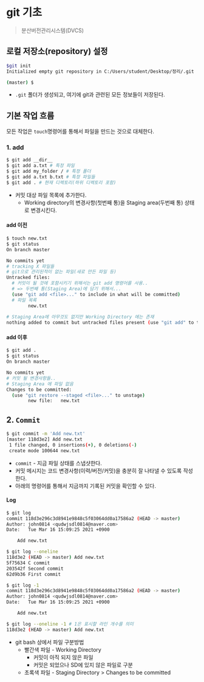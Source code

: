 # git 기초

> 분산버전관리시스템(DVCS)

## 로컬 저장소(repository) 설정

```bash
$git init
Initialized empty git repository in C:/Users/student/Desktop/정리/.git

(master) $
```

* `.git` 폴더가 생성되고, 여기에 git과 관련된 모든 정보들이 저장된다.

## 기본 작업 흐름

모든 작업은 `touch`명령어를 통해서 파일을 만드는 것으로 대체한다.

### 1. add

```bash
$ git add __dir__
$ git add a.txt # 특정 파일
$ git add my_folder / # 특정 폴더
$ git add a.txt b.txt # 특정 파일들
$ git add . # 현재 디렉토리(하위 디렉토리 포함)
```

* 커밋 대상 파일 목록에 추가한다.
  * Working directory의 변경사항(첫번째 통)을 Staging area(두번째 통) 상태로 변경시킨다.

#### add 이전

```bash
$ touch new.txt
$ git status
On branch master

No commits yet
# tracking X 파일들
# git으로 관리된적이 없는 파일(새로 만든 파일 등)
Untracked files:
  # 커밋이 될 것에 포함시키기 위해서는 git add 명령어를 사용..
  # => 두번째 통(Staging Area)에 담기 위해서...
  (use "git add <file>..." to include in what will be committed)
  # 파일 목록
        new.txt
        
# Staging Area에 아무것도 없지만 Working Directory 에는 존재
nothing added to commit but untracked files present (use "git add" to track)

```

#### add 이후

```bash
$ git add .
$ git status
On branch master

No commits yet
# 커밋 될 변경사항들.. 
# Staging Area 에 파일 없음 
Changes to be committed:
  (use "git restore --staged <file>..." to unstage)
        new file:   new.txt
```



## 2. `Commit`

```bash
$ git commit -m 'Add new.txt'
[master 118d3e2] Add new.txt
 1 file changed, 0 insertions(+), 0 deletions(-)
 create mode 100644 new.txt
```

* `commit` - 지금 파일 상태를 스냅샷한다.
* 커밋 메시지는 코드 변경사항(이력/버전/커밋)을 충분히 잘 나타낼 수 있도록 작성한다.
* 아래의 명령어를 통해서 지금까지 기록된 커밋을 확인할 수 있다.

#### Log

```bash
$ git log
commit 118d3e296c3d8941e9848c5f03064dd0a17586a2 (HEAD -> master)
Author: john0814 <qudwjsdl0814@naver.com>
Date:   Tue Mar 16 15:09:25 2021 +0900

    Add new.txt

$ git log --oneline
118d3e2 (HEAD -> master) Add new.txt
5f75634 C commit
203542f Second commit
62d9b36 First commit

$ git log -1
commit 118d3e296c3d8941e9848c5f03064dd0a17586a2 (HEAD -> master)
Author: john0814 <qudwjsdl0814@naver.com>
Date:   Tue Mar 16 15:09:25 2021 +0900

    Add new.txt

$ git log --oneline -1 # 1은 표시할 라인 개수를 의미
118d3e2 (HEAD -> master) Add new.txt

```

* git bash 상에서 파일 구분방법
  * 빨간색 파일 - Working Directory 
    * 커밋이 아직 되지 않은 파일
    * 커밋은 되었으나 SD에 있지 않은 파일로 구분
  * 초록색 파일 - Staging Directory > Changes to be committed